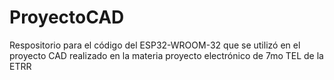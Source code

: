 # ProyectoCAD
Respositorio para el código del ESP32-WROOM-32 que se utilizó en el proyecto CAD realizado en la materia proyecto electrónico de 7mo TEL de la ETRR
